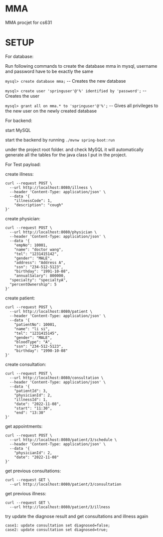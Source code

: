 # MMA
MMA procjet for cs631

# SETUP

For database:

Run following commands to create the database mma in mysql, username and password have to be exactly the same

`mysql> create database mma;` -- Creates the new database

`mysql> create user 'springuser'@'%' identified by 'password';` -- Creates the user

`mysql> grant all on mma.* to 'springuser'@'%';` -- Gives all privileges to the new user on the newly created database

For backend:

start MySQL

start the backend by running
`./mvnw spring-boot:run`

under the project root folder. and check MySQL it will automatically generate all the tables for the java class I put in the project.

For Test payload:

create illness:
```
curl --request POST \
  --url http://localhost:8080/illness \
  --header 'Content-Type: application/json' \
  --data '{
	"illnessCode": 1,
	"description": "cough"
}'
```

create physician:
```
curl --request POST \
  --url http://localhost:8080/physician \
  --header 'Content-Type: application/json' \
  --data '{
	"empNo": 10001,
	"name": "doctor wang",
	"tel": "1231415142",
	"gender": "MALE",
	"address": "Address A",
	"ssn": "234-512-5123",
	"birthday": "1991-10-08",
	"annualSalary": 800000,
  "specialty": "specialtyA",
  "percentOwnership": 5
}'
```

create patient:
```
curl --request POST \
  --url http://localhost:8080/patient \
  --header 'Content-Type: application/json' \
  --data '{
	"patientNo": 10001,
	"name": "li si",
	"tel": "1231415145",
	"gender": "MALE",
	"bloodType": "A",
	"ssn": "234-512-5123",
	"birthday": "1990-10-08"
}'
```

create consultation:
```
curl --request POST \
  --url http://localhost:8080/consultation \
  --header 'Content-Type: application/json' \
  --data '{
	"patientId": 3,
	"physicianId": 2,
	"illnessId": 1,
	"date": "2022-11-08",
	"start": "11:30",
	"end": "13:30"
}'
```

get appointments:
```
curl --request POST \
  --url http://localhost:8080/patient/3/schedule \
  --header 'Content-Type: application/json' \
  --data '{
	"physicianId": 2,
	"date": "2022-11-08"
}'
```

get previous consultations:
```
curl --request GET \
  --url http://localhost:8080/patient/3/consultation
```

get previous illness:
```
curl --request GET \
  --url http://localhost:8080/patient/3/illness
```

try update the diagnose result and get consultations and illness again
```
case1: update consultation set diagnosed=false;
case2: update consultation set diagnosed=true;
```